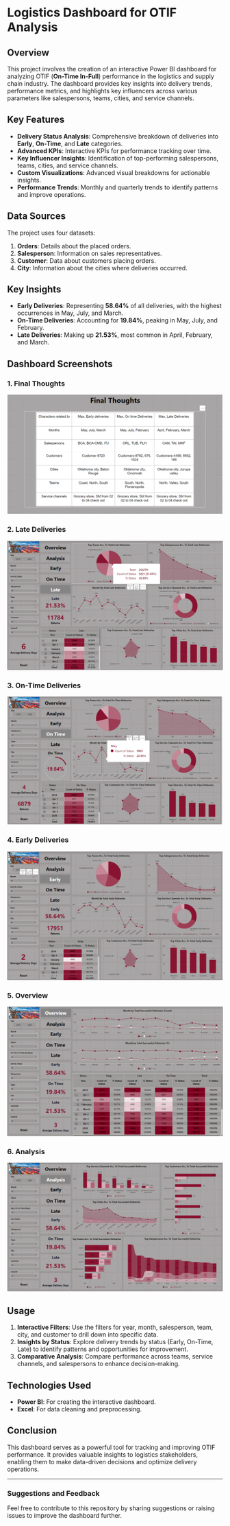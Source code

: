 # Logistics Dashboard for OTIF Analysis

## Overview
This project involves the creation of an interactive Power BI dashboard for analyzing OTIF (**On-Time In-Full**) performance in the logistics and supply chain industry. The dashboard provides key insights into delivery trends, performance metrics, and highlights key influencers across various parameters like salespersons, teams, cities, and service channels.

## Key Features
- **Delivery Status Analysis**: Comprehensive breakdown of deliveries into **Early**, **On-Time**, and **Late** categories.
- **Advanced KPIs**: Interactive KPIs for performance tracking over time.
- **Key Influencer Insights**: Identification of top-performing salespersons, teams, cities, and service channels.
- **Custom Visualizations**: Advanced visual breakdowns for actionable insights.
- **Performance Trends**: Monthly and quarterly trends to identify patterns and improve operations.

## Data Sources
The project uses four datasets:
1. **Orders**: Details about the placed orders.
2. **Salesperson**: Information on sales representatives.
3. **Customer**: Data about customers placing orders.
4. **City**: Information about the cities where deliveries occurred.

## Key Insights
- **Early Deliveries**: Representing **58.64%** of all deliveries, with the highest occurrences in May, July, and March.
- **On-Time Deliveries**: Accounting for **19.84%**, peaking in May, July, and February.
- **Late Deliveries**: Making up **21.53%**, most common in April, February, and March.

## Dashboard Screenshots
### 1. Final Thoughts
![Final Thoughts](./Final_Thought.png)

### 2. Late Deliveries
![Late Deliveries](./Late.png)

### 3. On-Time Deliveries
![On-Time Deliveries](./On_time.png)

### 4. Early Deliveries
![Early Deliveries](./early.png)

### 5. Overview
![Overview](./overview.png)

### 6. Analysis
![Analysis](./analysis.png)

## Usage
1. **Interactive Filters**: Use the filters for year, month, salesperson, team, city, and customer to drill down into specific data.
2. **Insights by Status**: Explore delivery trends by status (Early, On-Time, Late) to identify patterns and opportunities for improvement.
3. **Comparative Analysis**: Compare performance across teams, service channels, and salespersons to enhance decision-making.

## Technologies Used
- **Power BI**: For creating the interactive dashboard.
- **Excel**: For data cleaning and preprocessing.

## Conclusion
This dashboard serves as a powerful tool for tracking and improving OTIF performance. It provides valuable insights to logistics stakeholders, enabling them to make data-driven decisions and optimize delivery operations.

---

### Suggestions and Feedback
Feel free to contribute to this repository by sharing suggestions or raising issues to improve the dashboard further.
